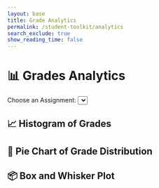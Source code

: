 ```yaml
---
layout: base
title: Grade Analytics 
permalink: /student-toolkit/analytics
search_exclude: true
show_reading_time: false 
---
```


<head>
    <title>Grades Analytics</title>
    <script src="https://cdn.jsdelivr.net/npm/chart.js"></script>
    <script src="https://cdn.plot.ly/plotly-latest.min.js"></script>
</head>
<body>

<div class="container">
    <h1>📊 Grades Analytics</h1>
    <!-- Assignment Selection Dropdown -->
    <label for="assignmentSelect">Choose an Assignment:</label>
    <select id="assignmentSelect"></select>
    <!-- Histogram Section -->
    <div class="chart-section" id="histogramSection">
        <h2>📈 Histogram of Grades</h2>
        <canvas id="histogram"></canvas>
    </div>
    <!-- Pie Chart Section -->
    <div class="chart-section" id="pieChartSection">
        <h2>🍰 Pie Chart of Grade Distribution</h2>
        <canvas id="pieChart"></canvas>
    </div>
    <!-- Box and Whisker Plot Section -->
    <div class="chart-section" id="boxPlotSection">
        <h2>📦 Box and Whisker Plot</h2>
        <div id="boxPlot"></div>
    </div>
</div>

<script src="https://cdn.jsdelivr.net/npm/jwt-decode/build/jwt-decode.min.js"></script>
<script type="module">
    document.getElementById('assignmentSelect').addEventListener('change', fetchGrades);
    import { login, javaURI, pythonURI, fetchOptions } from '{{ site.baseurl }}/assets/js/api/config.js';
    // Utility to get a cookie by its name
    function getCookie(name) {
        const cookies = document.cookie.split(';');
        for (let cookie of cookies) {
            const [key, value] = cookie.trim().split('=');
            if (key === name) {
                return decodeURIComponent(value);
            }
        }
        return null;
    }
    // Decodes and validates the JWT token
    function decodeToken() {
        const token = getCookie('jwt_java_spring');
        if (!token) {
            console.error("Token not found in cookies");
            alert("You must log in to access Grade Analytics.");
            return null;
        }
        try {
            const decodedToken = jwt_decode(token); // Decode the token
            console.log("Decoded JWT:", decodedToken.sub); // Log email or user ID
            return token;
        } catch (err) {
            console.error('Error decoding token:', err);
            alert("Invalid token. Please log in again.");
            return null;
        }
    }
    function getUserId() {
        const token = getCookie('jwt_java_spring');
        if (!token) {
            console.error("Token not found in cookies");
            alert("You must log in to access Grade Analytics.");
            return null;
        }
        try {
            const decodedToken = jwt_decode(token);
            console.log("Decoded User ID:", decodedToken.sub); // Replace sub with the correct key if needed
            return decodedToken.sub; // Assuming the user ID is stored in the sub field of the JWT
        } catch (err) {
            console.error('Error decoding token:', err);
            alert("Invalid token. Please log in again.");
            return null;
        }
    }
    // Fetch grades based on selected assignment
    // Load assignments for dropdown
    async function loadAssignments() {
    const options = {
        URL: `${javaURI}/api/synergy/grades`, // Correct endpoint
        method: "GET",
        cache: "no-cache",
    };
    console.log(options.URL);
    try {
        const response = await fetch(options.URL, fetchOptions);
        if (!response.ok) {
            throw new Error(`Failed to load assignments: ${response.status}`);
        }
        const responseData = await response.json();
        const assignmentIds = [...new Set(responseData.map(item => item.assignmentId))];
        console.log("API Response Data:", responseData);
        console.log("assignment IDS:", assignmentIds);
        const assignmentSelect = document.getElementById('assignmentSelect');
        assignmentSelect.innerHTML = ""; // Clear existing options
        // Populate dropdown with assignment IDs
        assignmentIds.forEach(id => {
            const option = document.createElement('option');
            option.value = id;
            option.text = `Assignment ${id}`;
            assignmentSelect.add(option);
        });
    } catch (error) {
        console.error(error.message);
    }
}
async function fetchGrades() {
    const assignmentId = document.getElementById('assignmentSelect').value;
    const userId = getUserId();
    const options = {
        method: "GET",
        cache: "no-cache",
    };
    try {
        // Fetch grades for the selected assignment
        const gradesResponse = await fetch(`${javaURI}/api/analytics/assignment/${assignmentId}/grades`, fetchOptions);
        if (!gradesResponse.ok) {
            throw new Error(`Failed to fetch grades data: ${gradesResponse.status}`);
        }
        const gradesText = await gradesResponse.text(); // Get the raw response text
        console.log("Grades Response Text:", gradesText);
        if (!gradesText) {
            throw new Error("Response body is empty");
        }
        const gradesData = JSON.parse(gradesText); // Parse the response if it's valid
        const grades = gradesData.grades;
        console.log("grades:", grades);
        // Fetch user-specific grades for the assignment
        const userResponse = await fetch(`${javaURI}/api/analytics/assignment/${assignmentId}/student/${userId}/grade`, fetchOptions);
        if (!userResponse.ok) {
            throw new Error(`Failed to fetch user-specific grades: ${userResponse.status}`);
        }
        const userData = await userResponse.json();
        console.log("Grades Data:", grades);
        console.log("User Data:", userData);
        // Update charts with grades data
        createHistogram(grades);
        createPieChart(grades);
        createBoxPlot(grades);
        showCharts();
        // Optionally, display user-specific data on the page
        displayUserData(userData);
    } catch (error) {
        console.error("Error fetching or parsing grades:", error.message);
    }
}
    let histogram;
    function createHistogram(grades) {
        const ctx = document.getElementById('histogram').getContext('2d');        
        if (histogram) histogram.destroy();
        histogram = new Chart(ctx, {
            type: 'bar',
            data: {
                labels: Array.from(new Set(grades)).sort((a, b) => a - b),
                datasets: [{
                    label: 'Frequency of Grades',
                    data: Array.from(new Set(grades)).map(grade => grades.filter(g => g === grade).length),
                    backgroundColor: 'rgba(255, 193, 7, 0.6)',
                    borderColor: 'rgba(255, 193, 7, 1)',
                    borderWidth: 1
                }]
            },
            options: {
                scales: {
                    y: { beginAtZero: true }
                },
                plugins: {
                    title: { display: true, text: 'Grades Histogram', color: '#ffa726' },
                    legend: { labels: { color: '#ffffff' } }
                }
            }
        });
    }
    let pieChart;
    function createPieChart(grades) {
        const ctx = document.getElementById('pieChart').getContext('2d');
        const gradeRanges = {
            'A (90-100)': grades.filter(g => g >= .90).length,
            'B (80-89)': grades.filter(g => g >= .80 && g < .90).length,
            'C (70-79)': grades.filter(g => g >= .70 && g < .80).length,
            'D (60-69)': grades.filter(g => g >= .60 && g < .70).length,
            'F (< 60)': grades.filter(g => g < .60).length
        };
        if (pieChart) pieChart.destroy();
        pieChart = new Chart(ctx, {
            type: 'pie',
            data: {
                labels: Object.keys(gradeRanges),
                datasets: [{
                    label: 'Grade Distribution',
                    data: Object.values(gradeRanges),
                    backgroundColor: [
                        'rgba(54, 162, 235, 0.6)', 
                        'rgba(75, 192, 192, 0.6)', 
                        'rgba(255, 206, 86, 0.6)', 
                        'rgba(255, 159, 64, 0.6)', 
                        'rgba(255, 99, 132, 0.6)'  
                    ],
                    borderColor: [
                        'rgba(54, 162, 235, 1)',
                        'rgba(75, 192, 192, 1)',
                        'rgba(255, 206, 86, 1)',
                        'rgba(255, 159, 64, 1)',
                        'rgba(255, 99, 132, 1)'
                    ],
                    borderWidth: 1
                }]
            },
            options: {
                plugins: {
                    title: { display: true, text: 'Grade Distribution Pie Chart', color: '#ffa726' },
                    legend: { labels: { color: '#ffffff' } }
                }
            }
        });
    }
    let thereIsABoxPlot = false;
    function createBoxPlot(grades) {
        if (!thereIsABoxPlot) {thereIsABoxPlot = true;}
        else { Plotly.purge(document.getElementById("boxPlot")); }
        const trace = {
            y: grades,
            type: 'box',
            name: 'Grades',
            marker: { color: 'rgba(255, 193, 7, 0.6)' },
            line: { color: '#ffa726' }
        };
        const data = [trace];
        const layout = {
            title: 'Grades Box and Whisker Plot',
            titlefont: { color: '#ffa726' },
            yaxis: { title: 'Grades', zeroline: false, color: '#ffffff' },
            paper_bgcolor: '#2c2c2e',
            plot_bgcolor: '#2c2c2e'
        };
        Plotly.newPlot('boxPlot', data, layout);
    }
    function showCharts() {
        document.getElementById('histogramSection').classList.add('visible');
        document.getElementById('pieChartSection').classList.add('visible');
        document.getElementById('boxPlotSection').classList.add('visible');
    }
    window.onload = loadAssignments;

</script>

</body>
